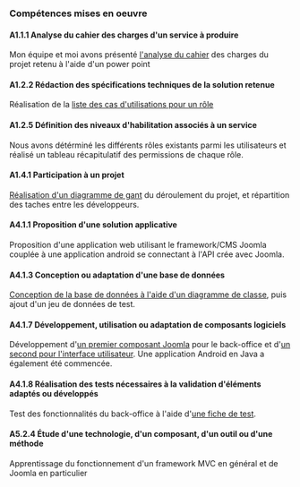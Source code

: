 ### Compétences mises en oeuvre

#### A1.1.1 Analyse du cahier des charges d'un service à produire

Mon équipe et moi avons présenté [l'analyse du cahier](https://drive.google.com/file/d/1lk6iccbUkmph23trkxGukcO0dYMivGUb/view?usp=sharing) des charges du projet
retenu à l'aide d'un power point

#### A1.2.2 Rédaction des spécifications techniques de la solution retenue

Réalisation de la [liste des cas d'utilisations pour un rôle](https://www.dropbox.com/s/wwbdayw2kgrwdr1/Diagramme%20cas%20d%E2%80%99utilisation%20ARVIE%20Nicolas%20Maxime.pptx?dl=0)

#### A1.2.5 Définition des niveaux d'habilitation associés à un service

Nous avons détérminé les différents rôles existants parmi les utilisateurs et
réalisé un tableau récapitulatif des permissions de chaque rôle.

#### A1.4.1 Participation à un projet

[Réalisation d'un diagramme de gant](https://drive.google.com/file/d/10u6FUuDG4DKMl5JYMLb6GnQEAyEoy5B0/view?usp=sharing) du déroulement du projet, et répartition
des taches entre les développeurs.

#### A4.1.1 Proposition d'une solution applicative

Proposition d'une application web utilisant le framework/CMS Joomla couplée
à une application android se connectant à l'API crée avec Joomla.

#### A4.1.3 Conception ou adaptation d'une base de données

[Conception de la base de données à l'aide d'un diagramme de classe](https://drive.google.com/file/d/1TGnjcpchtKyMiIzhTyqXSLNFlXDV215S/view?usp=sharing), puis
ajout d'un jeu de données de test.

#### A4.1.7 Développement, utilisation ou adaptation de composants logiciels

Développement d'[un premier composant Joomla](https://github.com/deromeem/ArVie362/tree/master/administrator/components/com_arvie) pour le back-office et d'[un second pour l'interface utilisateur](https://github.com/deromeem/ArVie362/tree/master/components/com_arvie).
Une application Android en Java a également été commencée.

#### A4.1.8 Réalisation des tests nécessaires à la validation d'éléments adaptés ou développés

Test des fonctionnalités du back-office à l'aide d'[une fiche de test](https://drive.google.com/file/d/1lUU387OWlBV6abTVKLwZhX_GmKWaUo8F/view?usp=sharing).

#### A5.2.4 Étude d'une technologie, d'un composant, d'un outil ou d'une méthode

Apprentissage du fonctionnement d'un framework MVC en général et de Joomla
en particulier